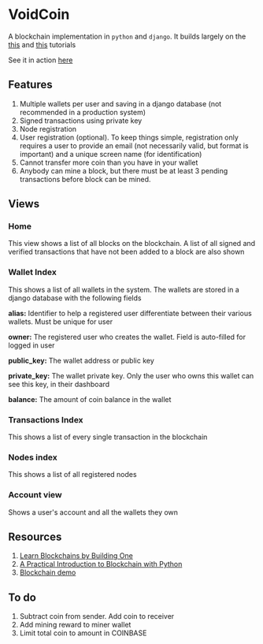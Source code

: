 # VoidCoin

A blockchain implementation in `python` and `django`. It builds largely on the
[this](https://hackernoon.com/learn-blockchains-by-building-one-117428612f46)
and [this](http://adilmoujahid.com/posts/2018/03/intro-blockchain-bitcoin-python/) tutorials

See it in action [here](http://parousia.pythonanywhere.com/)

## Features

1. Multiple wallets per user and saving in a django database (not recommended in a production system)
1. Signed transactions using private key
1. Node registration
1. User registration (optional). To keep things simple, registration only requires a user to provide an email
(not necessarily valid, but format is important) and a unique screen name (for identification)
1. Cannot transfer more coin than you have in your wallet
1. Anybody can mine a block, but there must be at least 3 pending transactions before block can be mined.

## Views

### Home

This view shows a list of all blocks on the blockchain. A list of all signed and verified transactions that have not been added to a block are also shown

### Wallet Index

This shows a list of all wallets in the system. The wallets are stored in a django database with the following fields

**alias:** Identifier to help a registered user differentiate between their various wallets. Must be unique for user

**owner:** The registered user who creates the wallet. Field is auto-filled for logged in user

**public_key:** The wallet address or public key

**private_key:** The wallet private key. Only the user who owns this wallet can see this key, in their dashboard

**balance:** The amount of coin balance in the wallet

### Transactions Index

This shows a list of every single transaction in the blockchain

### Nodes index

This shows a list of all registered nodes

### Account view

Shows a user's account and all the wallets they own

## Resources
1. [Learn Blockchains by Building One](https://hackernoon.com/learn-blockchains-by-building-one-117428612f46)
1. [A Practical Introduction to Blockchain with Python](http://adilmoujahid.com/posts/2018/03/intro-blockchain-bitcoin-python/)
1. [Blockchain demo](https://anders.com/blockchain/)

## To do

1. Subtract coin from sender. Add coin to receiver
1. Add mining reward to miner wallet
1. Limit total coin to amount in COINBASE

